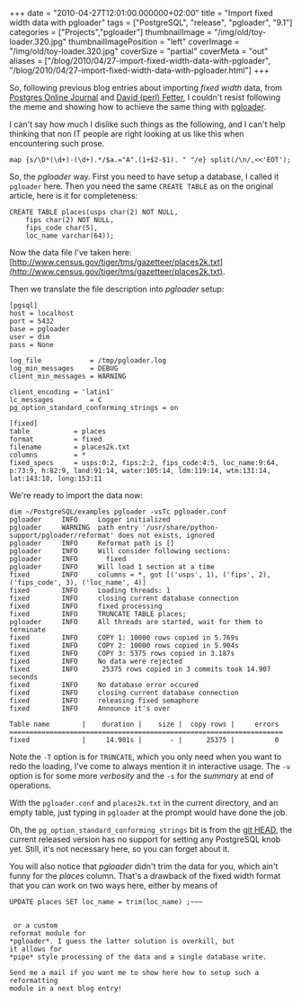 +++
date = "2010-04-27T12:01:00.000000+02:00"
title = "Import fixed width data with pgloader"
tags = ["PostgreSQL", "release", "pgloader", "9.1"]
categories = ["Projects","pgloader"]
thumbnailImage = "/img/old/toy-loader.320.jpg"
thumbnailImagePosition = "left"
coverImage = "/img/old/toy-loader.320.jpg"
coverSize = "partial"
coverMeta = "out"
aliases = ["/blog/2010/04/27-import-fixed-width-data-with-pgloader",
           "/blog/2010/04/27-import-fixed-width-data-with-pgloader.html"]
+++

So, following previous blog entries about importing 
*fixed width* data, from
[Postgres Online Journal](http://www.postgresonline.com/journal/index.php?/archives/157-Import-fixed-width-data-into-PostgreSQL-with-just-PSQL.html) and 
[David (perl) Fetter](http://people.planetpostgresql.org/dfetter/index.php?/archives/58-psql,-Paste,-Perl-Pefficiency!.html), I couldn't resist following
the meme and showing how to achieve the same thing with 
[pgloader](http://pgloader.projects.postgresql.org/#toc9).

I can't say how much I dislike such things as the following, and I can't
help thinking that non IT people are right looking at us like this when
encountering such prose.

~~~
map {s/\D*(\d+)-(\d+).*/$a.="A".(1+$2-$1). " "/e} split(/\n/,<<'EOT');
~~~


So, the 
*pgloader* way. First you need to have setup a database, I called it
`pgloader` here. Then you need the same 
`CREATE TABLE` as on the original
article, here is it for completeness:

~~~
CREATE TABLE places(usps char(2) NOT NULL,
    fips char(2) NOT NULL, 
    fips_code char(5),
    loc_name varchar(64));
~~~


Now the data file I've taken here:
[http://www.census.gov/tiger/tms/gazetteer/places2k.txt](http://www.census.gov/tiger/tms/gazetteer/places2k.txt).

Then we translate the file description into 
*pgloader* setup:

~~~
[pgsql]
host = localhost
port = 5432
base = pgloader
user = dim
pass = None

log_file            = /tmp/pgloader.log
log_min_messages    = DEBUG
client_min_messages = WARNING

client_encoding = 'latin1'
lc_messages         = C
pg_option_standard_conforming_strings = on

[fixed]
table           = places
format          = fixed
filename        = places2k.txt
columns         = *
fixed_specs     = usps:0:2, fips:2:2, fips_code:4:5, loc_name:9:64, p:73:9, h:82:9, land:91:14, water:105:14, ldm:119:14, wtm:131:14, lat:143:10, long:153:11
~~~


We're ready to import the data now:

~~~
dim ~/PostgreSQL/examples pgloader -vsTc pgloader.conf 
pgloader     INFO     Logger initialized
pgloader     WARNING  path entry '/usr/share/python-support/pgloader/reformat' does not exists, ignored
pgloader     INFO     Reformat path is []
pgloader     INFO     Will consider following sections:
pgloader     INFO       fixed
pgloader     INFO     Will load 1 section at a time
fixed        INFO     columns = *, got [('usps', 1), ('fips', 2), ('fips_code', 3), ('loc_name', 4)]
fixed        INFO     Loading threads: 1
fixed        INFO     closing current database connection
fixed        INFO     fixed processing
fixed        INFO     TRUNCATE TABLE places;
pgloader     INFO     All threads are started, wait for them to terminate
fixed        INFO     COPY 1: 10000 rows copied in 5.769s
fixed        INFO     COPY 2: 10000 rows copied in 5.904s
fixed        INFO     COPY 3: 5375 rows copied in 3.187s
fixed        INFO     No data were rejected
fixed        INFO      25375 rows copied in 3 commits took 14.907 seconds
fixed        INFO     No database error occured
fixed        INFO     closing current database connection
fixed        INFO     releasing fixed semaphore
fixed        INFO     Announce it's over

Table name        |    duration |    size |  copy rows |     errors 
====================================================================
fixed             |     14.901s |       - |      25375 |          0
~~~


Note the 
`-T` option is for 
`TRUNCATE`, which you only need when you want to
redo the loading, I've come to always mention it in interactive usage. The
`-v` option is for some more 
*verbosity* and the 
`-s` for the 
*summary* at end of
operations.

With the 
`pgloader.conf` and 
`places2k.txt` in the current directory, and an
empty table, just typing in 
`pgloader` at the prompt would have done the job.

Oh, the 
`pg_option_standard_conforming_strings` bit is from the 
[git HEAD](http://github.com/dimitri/pgloader), the
current released version has no support for setting any PostgreSQL knob
yet. Still, it's not necessary here, so you can forget about it.

You will also notice that 
*pgloader* didn't trim the data for you, which ain't
funny for the 
*places* column. That's a drawback of the fixed width format
that you can work on two ways here, either by means of 

~~~
UPDATE places SET loc_name = trim(loc_name) ;~~~


 or a custom
reformat module for 
*pgloader*. I guess the latter solution is overkill, but
it allows for 
*pipe* style processing of the data and a single database write.

Send me a mail if you want me to show here how to setup such a reformatting
module in a next blog entry!
